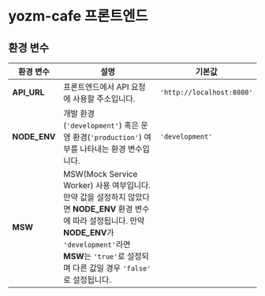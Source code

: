 # yozm-cafe 프론트엔드

## 환경 변수

|환경 변수|설명|기본값|
|-|-|-|
|**API_URL**|프론트엔드에서 API 요청에 사용할 주소입니다.|`'http://localhost:8080'`|
|**NODE_ENV**|개발 환경(`'development'`) 혹은 운영 환경(`'production'`) 여부를 나타내는 환경 변수입니다.|`'development'`|
|**MSW**|MSW(Mock Service Worker) 사용 여부입니다. 만약 값을 설정하지 않았다면 **NODE_ENV** 환경 변수에 따라 설정됩니다. 만약 **NODE_ENV**가 `'development'`라면 **MSW**는 `'true'`로 설정되며 다른 값일 경우 `'false'` 로 설정됩니다.||
